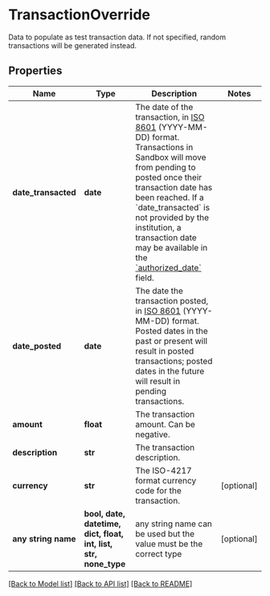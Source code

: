 # TransactionOverride

Data to populate as test transaction data. If not specified, random transactions will be generated instead.

## Properties
Name | Type | Description | Notes
------------ | ------------- | ------------- | -------------
**date_transacted** | **date** | The date of the transaction, in [ISO 8601](https://wikipedia.org/wiki/ISO_8601) (YYYY-MM-DD) format. Transactions in Sandbox will move from pending to posted once their transaction date has been reached. If a &#x60;date_transacted&#x60; is not provided by the institution, a transaction date may be available in the [&#x60;authorized_date&#x60;](https://plaid.com/docs/api/products/#transactions-get-response-transactions-authorized-date) field. | 
**date_posted** | **date** | The date the transaction posted, in [ISO 8601](https://wikipedia.org/wiki/ISO_8601) (YYYY-MM-DD) format. Posted dates in the past or present will result in posted transactions; posted dates in the future will result in pending transactions. | 
**amount** | **float** | The transaction amount. Can be negative. | 
**description** | **str** | The transaction description. | 
**currency** | **str** | The ISO-4217 format currency code for the transaction. | [optional] 
**any string name** | **bool, date, datetime, dict, float, int, list, str, none_type** | any string name can be used but the value must be the correct type | [optional]

[[Back to Model list]](../README.md#documentation-for-models) [[Back to API list]](../README.md#documentation-for-api-endpoints) [[Back to README]](../README.md)


